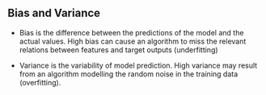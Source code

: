 ## Bias and Variance

* Bias is the difference between the predictions of the model and the actual values. High bias can cause an algorithm to miss the relevant relations between features and target outputs (underfitting)

* Variance is the variability of model prediction. High variance may result from an algorithm modelling the random noise in the training data (overfitting).





